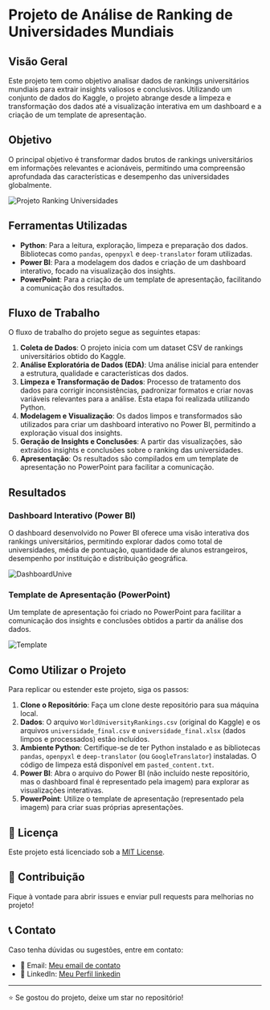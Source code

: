 # Projeto de Análise de Ranking de Universidades Mundiais

## Visão Geral

Este projeto tem como objetivo analisar dados de rankings universitários mundiais para extrair insights valiosos e conclusivos. Utilizando um conjunto de dados do Kaggle, o projeto abrange desde a limpeza e transformação dos dados até a visualização interativa em um dashboard e a criação de um template de apresentação.

## Objetivo

O principal objetivo é transformar dados brutos de rankings universitários em informações relevantes e acionáveis, permitindo uma compreensão aprofundada das características e desempenho das universidades globalmente.

![Projeto Ranking Universidades](https://github.com/user-attachments/assets/3c98d81d-58ef-4613-a7e9-62d89bbc730c)

## Ferramentas Utilizadas

-   **Python**: Para a leitura, exploração, limpeza e preparação dos dados. Bibliotecas como `pandas`, `openpyxl` e `deep-translator` foram utilizadas.
-   **Power BI**: Para a modelagem dos dados e criação de um dashboard interativo, focado na visualização dos insights.
-   **PowerPoint**: Para a criação de um template de apresentação, facilitando a comunicação dos resultados.

## Fluxo de Trabalho

O fluxo de trabalho do projeto segue as seguintes etapas:

1.  **Coleta de Dados**: O projeto inicia com um dataset CSV de rankings universitários obtido do Kaggle.
2.  **Análise Exploratória de Dados (EDA)**: Uma análise inicial para entender a estrutura, qualidade e características dos dados.
3.  **Limpeza e Transformação de Dados**: Processo de tratamento dos dados para corrigir inconsistências, padronizar formatos e criar novas variáveis relevantes para a análise. Esta etapa foi realizada utilizando Python.
4.  **Modelagem e Visualização**: Os dados limpos e transformados são utilizados para criar um dashboard interativo no Power BI, permitindo a exploração visual dos insights.
5.  **Geração de Insights e Conclusões**: A partir das visualizações, são extraídos insights e conclusões sobre o ranking das universidades.
6.  **Apresentação**: Os resultados são compilados em um template de apresentação no PowerPoint para facilitar a comunicação.




## Resultados

### Dashboard Interativo (Power BI)

O dashboard desenvolvido no Power BI oferece uma visão interativa dos rankings universitários, permitindo explorar dados como total de universidades, média de pontuação, quantidade de alunos estrangeiros, desempenho por instituição e distribuição geográfica.

![DashboardUnive](https://github.com/user-attachments/assets/f387896b-8dc4-4521-b044-bcafaefa6448)


### Template de Apresentação (PowerPoint)

Um template de apresentação foi criado no PowerPoint para facilitar a comunicação dos insights e conclusões obtidos a partir da análise dos dados.

![Template](https://github.com/user-attachments/assets/2f3761c4-88fa-435c-9fed-9b1080912602)


## Como Utilizar o Projeto

Para replicar ou estender este projeto, siga os passos:

1.  **Clone o Repositório**: Faça um clone deste repositório para sua máquina local.
2.  **Dados**: O arquivo `WorldUniversityRankings.csv` (original do Kaggle) e os arquivos `universidade_final.csv` e `universidade_final.xlsx` (dados limpos e processados) estão incluídos.
3.  **Ambiente Python**: Certifique-se de ter Python instalado e as bibliotecas `pandas`, `openpyxl` e `deep-translator` (ou `GoogleTranslator`) instaladas. O código de limpeza está disponível em `pasted_content.txt`.
4.  **Power BI**: Abra o arquivo do Power BI (não incluído neste repositório, mas o dashboard final é representado pela imagem) para explorar as visualizações interativas.
5.  **PowerPoint**: Utilize o template de apresentação (representado pela imagem) para criar suas próprias apresentações.


<h2>📄 Licença</h2>
<p>Este projeto está licenciado sob a <a href="LICENSE">MIT License</a>.</p>
    
<h2>🤝 Contribuição</h2>

<p>Fique à vontade para abrir issues e enviar pull requests para melhorias no projeto!</p>
    
<h2>📞 Contato</h2>
<p>Caso tenha dúvidas ou sugestões, entre em contato:</p>
<ul>
    <li>📧 Email: <a href="mailto:santossilvahenrygabriel58@gmail.com">Meu email de contato</a></li>
    <li>🔗 LinkedIn: <a href="www.linkedin.com/in/henry-gabriel-santos-silva-6ba776209">Meu Perfil linkedin</a></li>
</ul>
    
<hr>
    
<p>⭐ Se gostou do projeto, deixe um star no repositório!</p>
